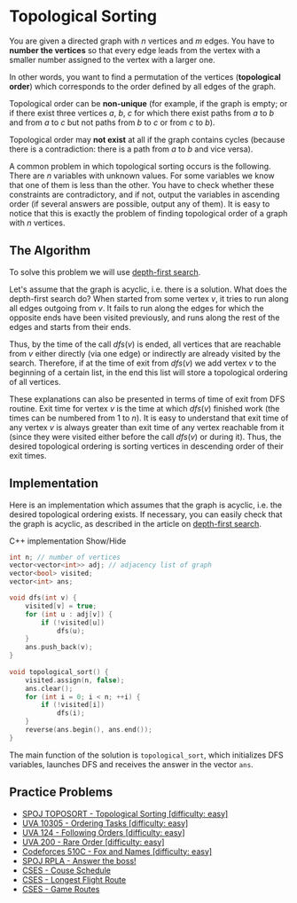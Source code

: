 <!--?title Topological Sorting -->
#  Topological Sorting

You are given a directed graph with $n$ vertices and $m$ edges. You have to **number the vertices** so that every edge leads from the vertex with a smaller number assigned to the vertex with a larger one.

In other words, you want to find a permutation of the vertices (**topological order**) which corresponds to the order defined by all edges of the graph.

Topological order can be **non-unique** (for example, if the graph is empty; or if there exist three vertices $a$, $b$, $c$ for which there exist paths from $a$ to $b$ and from $a$ to $c$ but not paths from $b$ to $c$ or from $c$ to $b$).

Topological order may **not exist** at all if the graph contains cycles (because there is a contradiction: there is a path from $a$ to $b$ and vice versa).

A common problem in which topological sorting occurs is the following. There are $n$ variables with unknown values. For some variables we know that one of them is less than the other. You have to check whether these constraints are contradictory, and if not, output the variables in ascending order (if several answers are possible, output any of them). It is easy to notice that this is exactly the problem of finding topological order of a graph with $n$ vertices.

## The Algorithm

To solve this problem we will use [depth-first search](depth-first-search.md).

Let's assume that the graph is acyclic, i.e. there is a solution. What does the depth-first search do? When started from some  vertex $v$, it tries to run along all edges outgoing from $v$. It fails to run along the edges for which the opposite ends have been visited previously, and runs along the rest of the edges and starts from their ends.

Thus, by the time of the call $dfs(v)$ is ended, all vertices that are reachable from $v$ either directly (via one edge) or indirectly are already visited by the search. Therefore, if at the time of exit from $dfs(v)$ we add vertex $v$ to the beginning of a certain list, in the end this list will store a topological ordering of all vertices.

These explanations can also be presented in terms of time of exit from DFS routine. Exit time for vertex $v$ is the time at which $dfs(v)$ finished work (the times can be numbered from $1$ to $n$). It is easy to understand that exit time of any vertex $v$ is always greater than exit time of any vertex reachable from it (since they were visited either before the call $dfs(v)$ or during it). Thus, the desired topological ordering is sorting vertices in descending order of their exit times.

## Implementation

Here is an implementation which assumes that the graph is acyclic, i.e. the desired topological ordering exists. If necessary, you can easily check that the graph is acyclic, as described in the article on [depth-first search](depth-first-search.md).

C++ implementation <span class="toggle-code">Show/Hide</span>

```cpp
int n; // number of vertices
vector<vector<int>> adj; // adjacency list of graph
vector<bool> visited;
vector<int> ans;

void dfs(int v) {
    visited[v] = true;
    for (int u : adj[v]) {
        if (!visited[u])
            dfs(u);
    }
    ans.push_back(v);
}
 
void topological_sort() {
    visited.assign(n, false);
    ans.clear();
    for (int i = 0; i < n; ++i) {
        if (!visited[i])
            dfs(i);
    }
    reverse(ans.begin(), ans.end());
}
```

The main function of the solution is `topological_sort`, which initializes DFS variables, launches DFS and receives the answer in the vector `ans`.

## Practice Problems

- [SPOJ TOPOSORT - Topological Sorting [difficulty: easy]](http://www.spoj.com/problems/TOPOSORT/)
- [UVA 10305 - Ordering Tasks [difficulty: easy]](https://onlinejudge.org/index.php?option=onlinejudge&page=show_problem&problem=1246)
- [UVA 124 - Following Orders [difficulty: easy]](https://onlinejudge.org/index.php?option=onlinejudge&page=show_problem&problem=60)
- [UVA 200 - Rare Order [difficulty: easy]](https://onlinejudge.org/index.php?option=onlinejudge&page=show_problem&problem=136)
- [Codeforces 510C - Fox and Names [difficulty: easy]](http://codeforces.com/problemset/problem/510/C)
- [SPOJ RPLA - Answer the boss!](https://www.spoj.com/problems/RPLA/)
- [CSES - Couse Schedule](https://cses.fi/problemset/task/1679)
- [CSES - Longest Flight Route](https://cses.fi/problemset/task/1680)
- [CSES - Game Routes](https://cses.fi/problemset/task/1681)
